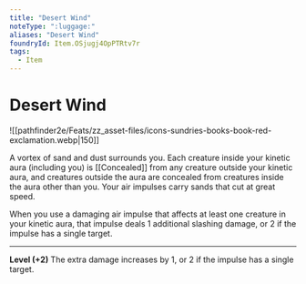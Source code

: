 ```yaml
---
title: "Desert Wind"
noteType: ":luggage:"
aliases: "Desert Wind"
foundryId: Item.OSjugj4OpPTRtv7r
tags:
  - Item
---
```


# Desert Wind
![[pathfinder2e/Feats/zz_asset-files/icons-sundries-books-book-red-exclamation.webp|150]]

A vortex of sand and dust surrounds you. Each creature inside your kinetic aura (including you) is [[Concealed]] from any creature outside your kinetic aura, and creatures outside the aura are concealed from creatures inside the aura other than you. Your air impulses carry sands that cut at great speed.

When you use a damaging air impulse that affects at least one creature in your kinetic aura, that impulse deals 1 additional slashing damage, or 2 if the impulse has a single target.

* * *

**Level (+2)** The extra damage increases by 1, or 2 if the impulse has a single target.
